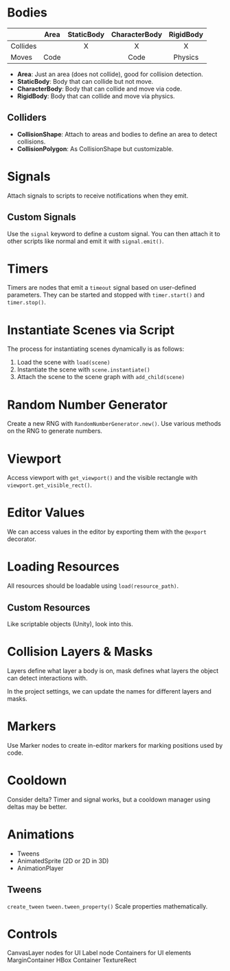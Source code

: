 # Bodies

|          | Area | StaticBody | CharacterBody | RigidBody |
| -------- | :--: | :--------: | :-----------: | :-------: |
| Collides |      |     X      |       X       |     X     |
| Moves    | Code |            |     Code      |  Physics  |
- **Area**: Just an area (does not collide), good for collision detection.
- **StaticBody**: Body that can collide but not move.
- **CharacterBody**: Body that can collide and move via code.
- **RigidBody**: Body that can collide and move via physics.
## Colliders
- **CollisionShape**: Attach to areas and bodies to define an area to detect collisions.
- **CollisionPolygon**: As CollisionShape but customizable.

# Signals
Attach signals to scripts to receive notifications when they emit.

## Custom Signals
Use the `signal` keyword to define a custom signal. You can then attach it to other scripts like normal and emit it with `signal.emit()`.

# Timers
Timers are nodes that emit a `timeout` signal based on user-defined parameters. They can be started and stopped with `timer.start()` and `timer.stop()`.
# Instantiate Scenes via Script
The process for instantiating scenes dynamically is as follows:
1. Load the scene with `load(scene)`
2. Instantiate the scene with `scene.instantiate()`
3. Attach the scene to the scene graph with `add_child(scene)`

# Random Number Generator
Create a new RNG with `RandomNumberGenerator.new()`.
Use various methods on the RNG to generate numbers.

# Viewport
Access viewport with `get_viewport()` and the visible rectangle with `viewport.get_visible_rect()`.

# Editor Values
We can access values in the editor by exporting them with the `@export` decorator.

# Loading Resources
All resources should be loadable using `load(resource_path)`.

## Custom Resources
Like scriptable objects (Unity), look into this.

# Collision Layers & Masks
Layers define what layer a body is on, mask defines what layers the object can detect interactions with.

In the project settings, we can update the names for different layers and masks.

# Markers
Use Marker nodes to create in-editor markers for marking positions used by code.

# Cooldown
Consider delta? Timer and signal works, but a cooldown manager using deltas may be better.

# Animations
- Tweens
- AnimatedSprite (2D or 2D in 3D)
- AnimationPlayer
## Tweens
`create_tween`
`tween.tween_property()`
Scale properties mathematically.

# Controls
CanvasLayer nodes for UI
Label node
Containers for UI elements
MarginContainer
HBox Container
TextureRect